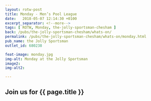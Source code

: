 ```yaml
---
layout: rotw-post
title: Monday - Men’s Pool League
date:   2018-05-07 12:14:30 +0100
excerpt_separator: <!--more-->
tags: [ ROTW, Monday, the-jolly-sportsman-chesham ]
back: /pubs/the-jolly-sportsman-chesham/whats-on/
permalink: /pubs/the-jolly-sportsman-chesham/whats-on/monday.html
pub_name: the Jolly Sportsman
outlet_id: 680238

feat-image: monday.jpg
img-alt: Monday at the Jolly Sportsman
image2:
img-alt2:

---
```


<h2>Join us for {{ page.title }}</h2>